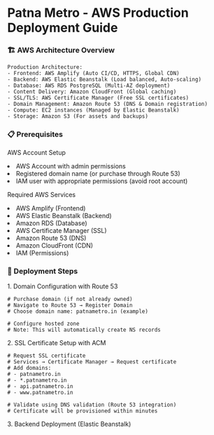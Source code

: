 <h1>Patna Metro - AWS Production Deployment Guide</h1>

<h3>🏗️ AWS Architecture Overview</h3>

```
Production Architecture:
- Frontend: AWS Amplify (Auto CI/CD, HTTPS, Global CDN)
- Backend: AWS Elastic Beanstalk (Load balanced, Auto-scaling)
- Database: AWS RDS PostgreSQL (Multi-AZ deployment)
- Content Delivery: Amazon CloudFront (Global caching)
- SSL/TLS: AWS Certificate Manager (Free SSL certificates)
- Domain Management: Amazon Route 53 (DNS & Domain registration)
- Compute: EC2 instances (Managed by Elastic Beanstalk)
- Storage: Amazon S3 (For assets and backups)
```
<h3>📋 Prerequisites</h3>
<p>AWS Account Setup</p>
<li>AWS Account with admin permissions</li>
<li>Registered domain name (or purchase through Route 53)</li>
<li>IAM user with appropriate permissions (avoid root account)</li>


<p>Required AWS Services</p>

<li>AWS Amplify (Frontend)</li>
<li>AWS Elastic Beanstalk (Backend)</li>
<li>Amazon RDS (Database)</li>
<li>AWS Certificate Manager (SSL)</li>
<li>Amazon Route 53 (DNS)</li>
<li>Amazon CloudFront (CDN)</li>
<li>IAM (Permissions)</li>

<h3>🚀 Deployment Steps</h3>

<p>1. Domain Configuration with Route 53</p>

```
# Purchase domain (if not already owned)
# Navigate to Route 53 → Register Domain
# Choose domain name: patnametro.in (example)

# Configure hosted zone
# Note: This will automatically create NS records
```

<p>2. SSL Certificate Setup with ACM</p>

```
# Request SSL certificate
# Services → Certificate Manager → Request certificate
# Add domains: 
# - patnametro.in
# - *.patnametro.in
# - api.patnametro.in
# - www.patnametro.in

# Validate using DNS validation (Route 53 integration)
# Certificate will be provisioned within minutes
```

<p>3. Backend Deployment (Elastic Beanstalk)</p>
